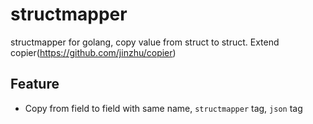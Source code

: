 structmapper
============
structmapper for golang, copy value from struct to struct. Extend copier(https://github.com/jinzhu/copier)

## Feature
* Copy from field to field with same name, `structmapper` tag, `json` tag
